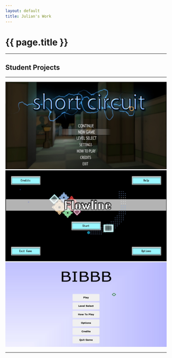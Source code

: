 ```yaml
---
layout: default
title: Julian's Work
---
```

# {{ page.title }}

---

## Student Projects

---

[![Short Circuit](/files/images/ShortCircuit_1.jpg)](/projects/shortcircuit)
[![Flowline](/files/images/Flowline_1.jpg)](/projects/flowline)
[![BIBBB](/files/images/BIBBB_1.jpg)](/projects/bibbb)

---
